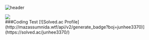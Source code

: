 
![header](https://capsule-render.vercel.app/api?type=waving&height=200&text=VenusIm&color=gradient&fontAlign=80&fontAlignY=40)
<br/> 


<img src="https://github-readme-stats.vercel.app/api?username=VenusIm&show_icons=true&count_private=true&hide_border=true"/>

<br/> 
###Coding Test
[![Solved.ac Profile](http://mazassumnida.wtf/api/v2/generate_badge?boj=junhee3370)](https://solved.ac/junhee3370/)

<!--
**VenusIm/VenusIm** is a ✨ _special_ ✨ repository because its `README.md` (this file) appears on your GitHub profile.

Here are some ideas to get you started:

- 🔭 I’m currently working on ...
- 🌱 I’m currently learning ...
- 👯 I’m looking to collaborate on ...
- 🤔 I’m looking for help with ...
- 💬 Ask me about ...
- 📫 How to reach me: ...
- 😄 Pronouns: ...
- ⚡ Fun fact: ...
-->
